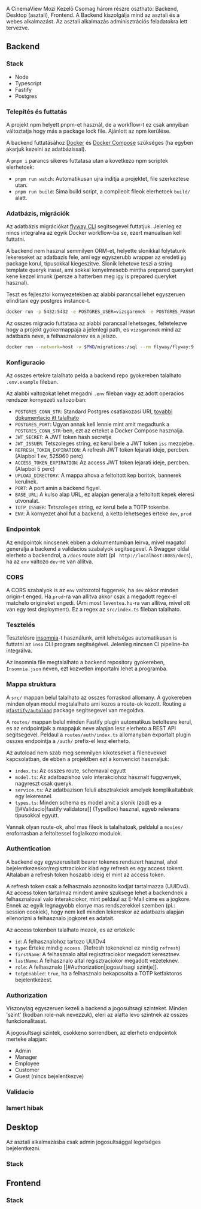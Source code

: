 A CinemaView Mozi Kezelő Csomag három részre osztható: Backend, Desktop (asztali), Frontend. A Backend kiszolgálja mind az asztali és a webes alkalmazást. Az asztali alkalmazás adminisztrációs feladatokra lett tervezve.

## Backend

### Stack
- Node
- Typescript
- Fastify
- Postgres

### Telepítés és futtatás
A projekt npm helyett pnpm-et használ, de a workflow-t ez csak annyiban változtatja hogy más a package lock file. Ajánlott az npm kerülése.

A backend futtatásához [Docker](https://www.docker.com/) és [Docker Compose](https://docs.docker.com/compose/install/) szükséges (ha egyben akarjuk kezelni az adatbázissal).

A `pnpm i` parancs sikeres futtatasa utan a kovetkezo npm scriptek elerhetoek:
- `pnpm run watch`: Automatikusan ujra inditja a projektet, file szerkeztese utan.
- `pnpm run build`: Sima build script, a compileolt fileok elerhetoek `build/` alatt.

### Adatbázis, migrációk
Az adatbázis migrációkat [flyway CLI](https://documentation.red-gate.com/fd/welcome-to-flyway-184127914.html) segitsegevel futtatjuk. Jelenleg ez nincs integralva az egyik Docker workflow-ba se, ezert manualisan kell futtatni.

A backend nem hasznal semmilyen ORM-et, helyette slonikkal folytatunk lekereseket az adatbazis fele, ami egy egyszerubb wrapper az eredeti `pg` package korul, tipusokkal kiegeszitve. Slonik lehetove teszi a string template queryk irasat, ami sokkal kenyelmesebb mintha prepared queryket kene kezzel irnunk (persze a hatterben meg igy is prepared queryket hasznal). 

Teszt es fejlesztoi kornyezetekben az alabbi parancsal lehet egyszeruen elinditani egy postgres instance-t.
```bash
docker run -p 5432:5432 -e POSTGRES_USER=vizsgaremek -e POSTGRES_PASSWORD=vizsgaremek -d --name postgres postgres:15.1
```

Az osszes migracio futtatasa az alabbi parancsal lehetseges, feltetelezve hogy a projekt gyokermappaja a jelenlegi path, es `vizsgaremek` mind az adatbazis neve, a felhasznalonev es a jelszo.
```bash
docker run --network=host -v $PWD/migrations:/sql --rm flyway/flyway:9.8.1 -user=vizsgaremek -password=vizsgaremek -url="jdbc:postgresql://localhost:5432/vizsgaremek" -locations=filesystem:/sql migrate
```

### Konfiguracio
Az osszes ertekre talalhato pelda a backend repo gyokereben talalhato `.env.example` fileban.

Az alabbi valtozokat lehet megadni `.env` fileban vagy az adott operacios rendszer kornyezeti valtozoiban:
- `POSTGRES_CONN_STR`: Standard Postgres csatlakozasi URI, [tovabbi dokumentacio itt talalhato](https://www.postgresql.org/docs/current/libpq-connect.html#LIBPQ-CONNSTRING)
- `POSTGRES_PORT`: Ugyan annak kell lennie mint amit megadtunk a `POSTGRES_CONN_STR`-ben, ezt az erteket a Docker Compose hasznalja.
- `JWT_SECRET`: A JWT token hash secretje
- `JWT_ISSUER`: Tetszoleges string, ez kerul bele a JWT token `iss` mezojebe.
- `REFRESH_TOKEN_EXPIRATION`: A refresh JWT token lejarati ideje, percben. (Alapbol 1 ev, 525960 perc)
- `ACCESS_TOKEN_EXPIRATION`: Az access JWT token lejarati ideje, percben. (Alapbol 5 perc)
- `UPLOAD_DIRECTORY`: A mappa ahova a feltoltott kep boritok, bannerek kerulnek.
- `PORT`: A port amin a backend figyel.
- `BASE_URL`: A kulso alap URL, ez alapjan generalja a feltoltott kepek eleresi utvonalat.
- `TOTP_ISSUER`: Tetszoleges string, ez kerul bele a TOTP tokenbe.
- `ENV`: A kornyezet ahol fut a backend, a ketto lehetseges erteke `dev`, `prod`

### Endpointok
Az endpointok nincsenek ebben a dokumentumban leirva, mivel magatol generalja a backend a validacios szabalyok segitsegevel. A Swagger oldal elerheto a backendrol, a `/docs` route alatt (pl ` http://localhost:8085/docs`), ha az `env` valtozo `dev`-re van allitva.

### CORS
A CORS szabalyok is az `env` valtozotol fuggenek, ha `dev` akkor minden origin-t enged. Ha `prod`-ra van allitva akkor csak a megadott regex-el matchelo origineket engedi. (Ami most `leventea.hu`-ra van allitva, mivel ott van egy test deployment). Ez a regex az `src/index.ts` fileban talalhato.

### Tesztelés
Tesztelésre [insomnia](https://insomnia.rest)-t használunk, amit lehetséges automatikusan is futtatni az `inso` CLI program segítségével. Jelenleg nincsen CI pipeline-ba integrálva.

Az insomnia file megtalalhato a backend repository gyokereben, `Insomnia.json` neven, ezt kozvetlen importalni lehet a programba.

### Mappa struktura
A `src/` mappan belul talalhato az osszes forraskod allomany. A gyokereben minden olyan modul megtalalhato ami kozos a route-ok kozott. Routing a [`@fastify/autoload`](https://github.com/fastify/fastify-autoload) package segitsegevel van megoldva. 

A `routes/` mappan belul minden Fastify plugin automatikus betoltesre kerul, es az endpointjaik a mappajuk neve alapjan lesz elerheto a REST API segitsegevel. Peldaul a `routes/auth/index.ts` allomanyban exportalt plugin osszes endpointja a `/auth/` prefix-el lesz elerheto.

Az autoload nem szab meg semmilyen kikoteseket a filenevekkel kapcsolatban, de ebben a projektben ezt a konvenciot hasznaljuk:
- `index.ts`: Az osszes route, schemaval egyutt
- `model.ts`: Az adatbazishoz valo interakciohoz hasznalt fuggvenyek, nagyreszt csak queryk.
- `service.ts`: Az adatbazison feluli absztrakciok amelyek komplikaltabbak egy lekeresnel.
- `types.ts`: Minden schema es model amit a slonik (zod) es a [[#Validacio|fastify validatora]] (TypeBox) hasznal, egyeb relevans tipusokkal egyutt.

Vannak olyan route-ok, ahol mas fileok is talalhatoak, peldalul a `movies/` eroforrasban a feltoltessel foglalkozo modulok.

### Authentication
A backend egy egyszerusitett bearer tokenes rendszert hasznal, ahol bejelentkezeskor/regisztraciokor kiad egy refresh es egy access tokent. Altalaban a refresh token hoszabb ideig el mint az access token. 

A refresh token csak a felhasznalo azonosito kodjat tartalmazza (UUIDv4). Az access token tartalmaz mindent amire szuksege lehet a backendnek a felhasznaloval valo interakciokor, mint peldaul az E-Mail cime es a jogkore. Ennek az egyik legnagyobb elonye mas rendszerekkel szemben (pl.: session cookiek), hogy nem kell minden lekereskor az adatbazis alapjan ellenorizni a felhasznalo jogkoret es adatait.

Az access tokenben talalhato mezok, es az ertekeik:
- `id`: A felhasznalohoz tartozo UUIDv4
- `type`: Erteke mindig `access`. (Refresh tokeneknel ez mindig `refresh`)
- `firstName`: A felhasznalo altal regisztraciokor megadott keresztnev.
- `lastName`: A felhasznalo altal regisztraciokor megadott vezeteknev.
- `role`: A felhasznalo [[#Authorization|jogosultsagi szintje]].
- `totpEnabled`: `true`, ha a felhasznalo bekapcsolta a TOTP ketfaktoros bejelentkezest.

### Authorization
Viszonylag egyszeruen kezeli a backend a jogosultsagi szinteket. Minden 'szint' (kodban role-nak nevezzuk), eleri az alatta levo szintnek az osszes funkcionalitasat.

A jogosultsagi szintek, csokkeno sorrendben, az elerheto endpointok merteke alapjan:
- Admin
- Manager
- Employee
- Customer
- Guest (nincs bejelentkezve)

### Validacio

### Ismert hibak

## Desktop

Az asztali alkalmazásba csak admin jogosultsággal legetséges bejelentkezni.

### Stack

## Frontend

### Stack